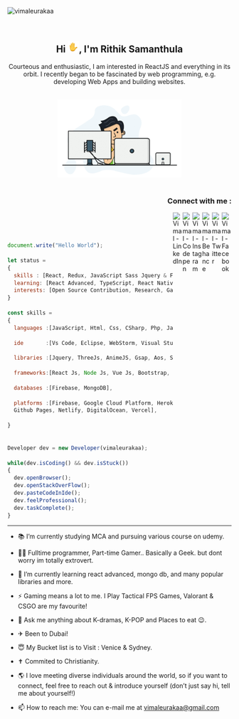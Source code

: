 <p align="left"> <img src="https://komarev.com/ghpvc/?username=vimaleurakaa&color=brightgreen" alt="vimaleurakaa" /> </p><br>
<h2 align="center">Hi <img src="https://github.com/code2rithik/code2rithik/blob/main/wave-animated.gif" width="25px">, I'm Rithik Samanthula</h2>
<p align="center">Courteous and enthusiastic, I am interested in ReactJS and everything in its orbit. I recently began to be fascinated by web programming, e.g. developing Web Apps and building websites.</p>

<p align="center">
<br><img src="https://github.com/code2rithik/code2rithik/blob/main/dev.gif" width="280px"><br><br>
</p>

<h3 align="right">Connect with me :</h3>

<a href="https://www.facebook.com/vimaleurakaa/" target="_blank">
  <img align="right" alt="Vimal - Facebook" width="22px" src="https://cdn.jsdelivr.net/npm/simple-icons@v3/icons/facebook.svg"/>
</a>
<a href="https://twitter.com/Vimaleurakaa" target="_blank">
  <img align="right" alt="Vimal - Twitter" width="22px" src="https://upload.wikimedia.org/wikipedia/sco/9/9f/Twitter_bird_logo_2012.svg"/>
</a>
<a href="https://www.behance.net/vimaleuraka" target="_blank">
  <img align="right"  alt="Vimal - Behance" src="https://img.icons8.com/color/48/000000/behance.png" width="22px">
</a>
<a href="https://www.instagram.com/vimaleurakaa/" target="_blank">
  <img align="right" alt="Vimal - Instagram" width="22px" src="https://cdn.jsdelivr.net/npm/simple-icons@v3/icons/instagram.svg"/>
</a>
<a href="https://codepen.io/vimaleurakaa" target="_blank">
  <img align="right" alt="Vimal - Codepen" width="22px" src="https://img.icons8.com/windows/64/000000/codepen.png"/>
</a>
<a href="https://www.linkedin.com/in/vimaleuraka/" target="_blank">
  <img align="right" alt="Vimal - LinkedIn" width="22px" src="https://upload.wikimedia.org/wikipedia/commons/thumb/e/e9/Linkedin_icon.svg/256px-Linkedin_icon.svg.png"/>
</a>
<br/>
<br/>

```js

document.write("Hello World");

let status =
{
  skills : [React, Redux, JavaScript Sass Jquery & Firebase],
  learning: [React Advanced, TypeScript, React Native, MongoDB, NodeJS, ExpressJS, SparkAR],
  interests: [Open Source Contribution, Research, Games, Unity, Ar - Vr]
}

const skills =
{
  languages :[JavaScript, Html, Css, CSharp, Php, Java],

  ide       :[Vs Code, Eclipse, WebStorm, Visual Studio, Android Studio, Sublime, Notepad++],

  libraries :[Jquery, ThreeJs, AnimeJS, Gsap, Aos, SlickJS, Parcel, Gatsby, Webpack],

  frameworks:[React Js, Node Js, Vue Js, Bootstrap, Ionic, Framework7, ReactStrap, MaterialUI],

  databases :[Firebase, MongoDB],

  platforms :[Firebase, Google Cloud Platform, Heroku, Amazon Web Services,
  Github Pages, Netlify, DigitalOcean, Vercel],

}


Developer dev = new Developer(vimaleurakaa);

while(dev.isCoding() && dev.isStuck())
{
  dev.openBrowser();
  dev.openStackOverFlow();
  dev.pasteCodeInIde();
  dev.feelProfessional();
  dev.taskComplete();
}


```

---

- 📚 I’m currently studying MCA and pursuing various course on udemy.
- 👨‍💻 Fulltime programmer, Part-time Gamer.. Basically a Geek. but dont worry im totally extrovert.
- 🌱 I’m currently learning react advanced, mongo db, and many popular libraries and more.
- ⚡ Gaming means a lot to me. I Play Tactical FPS Games, Valorant & CSGO are my favourite!
- 💬 Ask me anything about K-dramas, K-POP and Places to eat 😉.
- ✈ Been to Dubai!
- 😇 My Bucket list is to Visit : Venice & Sydney.
- ✝️ Commited to Christianity.
- 🌎 I love meeting diverse individuals around the world, so if you want to connect, feel free to reach out & introduce yourself (don’t just say hi, tell me about yourself!)

- 📫 How to reach me: You can e-mail me at vimaleurakaa@gmail.com
